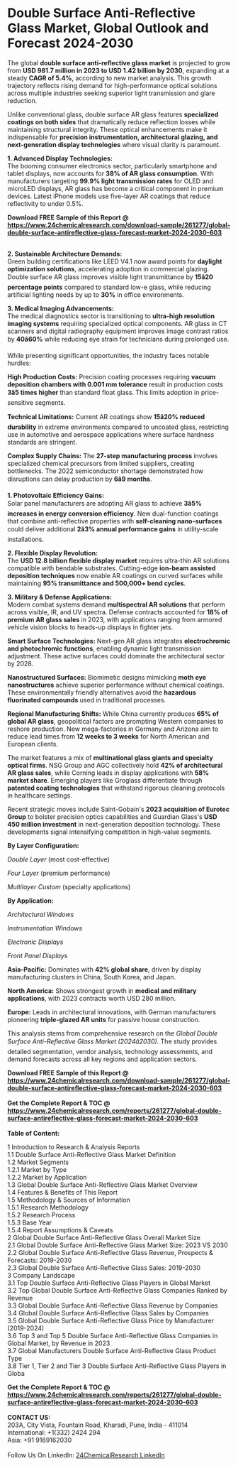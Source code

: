 <h1>Double Surface Anti-Reflective Glass Market, Global Outlook and Forecast 2024-2030</h1><p>The global <strong>double surface anti-reflective glass market</strong> is projected to grow from <strong>USD 981.7 million in 2023 to USD 1.42 billion by 2030</strong>, expanding at a steady <strong>CAGR of 5.4%</strong>, according to new market analysis. This growth trajectory reflects rising demand for high-performance optical solutions across multiple industries seeking superior light transmission and glare reduction.</p><p>Unlike conventional glass, double surface AR glass features <strong>specialized coatings on both sides</strong> that dramatically reduce reflection losses while maintaining structural integrity. These optical enhancements make it indispensable for <strong>precision instrumentation, architectural glazing, and next-generation display technologies</strong> where visual clarity is paramount.</p><p><strong>1. Advanced Display Technologies:</strong><br>
The booming consumer electronics sector, particularly smartphone and tablet displays, now accounts for <strong>38% of AR glass consumption</strong>. With manufacturers targeting <strong>99.9% light transmission rates</strong> for OLED and microLED displays, AR glass has become a critical component in premium devices. Latest iPhone models use five-layer AR coatings that reduce reflectivity to under 0.5%.</p><div><b>Download FREE Sample of this Report @ 
            <a href="https://www.24chemicalresearch.com/download-sample/261277/global-double-surface-antireflective-glass-forecast-market-2024-2030-603">
            https://www.24chemicalresearch.com/download-sample/261277/global-double-surface-antireflective-glass-forecast-market-2024-2030-603</a></b></div><br><p><strong>2. Sustainable Architecture Demands:</strong><br>
Green building certifications like LEED V4.1 now award points for <strong>daylight optimization solutions</strong>, accelerating adoption in commercial glazing. Double surface AR glass improves visible light transmittance by <strong>15â20 percentage points</strong> compared to standard low-e glass, while reducing artificial lighting needs by up to <strong>30%</strong> in office environments.</p><p><strong>3. Medical Imaging Advancements:</strong><br>
The medical diagnostics sector is transitioning to <strong>ultra-high resolution imaging systems</strong> requiring specialized optical components. AR glass in CT scanners and digital radiography equipment improves image contrast ratios by <strong>40â60%</strong> while reducing eye strain for technicians during prolonged use.</p><p>While presenting significant opportunities, the industry faces notable hurdles:</p><p><strong>High Production Costs:</strong> Precision coating processes requiring <strong>vacuum deposition chambers with 0.001 mm tolerance</strong> result in production costs <strong>3â5 times higher</strong> than standard float glass. This limits adoption in price-sensitive segments.</p><p><strong>Technical Limitations:</strong> Current AR coatings show <strong>15â20% reduced durability</strong> in extreme environments compared to uncoated glass, restricting use in automotive and aerospace applications where surface hardness standards are stringent.</p><p><strong>Complex Supply Chains:</strong> The <strong>27-step manufacturing process</strong> involves specialized chemical precursors from limited suppliers, creating bottlenecks. The 2022 semiconductor shortage demonstrated how disruptions can delay production by <strong>6â9 months</strong>.</p><p><strong>1. Photovoltaic Efficiency Gains:</strong><br>
Solar panel manufacturers are adopting AR glass to achieve <strong>3â5% increases in energy conversion efficiency</strong>. New dual-function coatings that combine anti-reflective properties with <strong>self-cleaning nano-surfaces</strong> could deliver additional <strong>2â3% annual performance gains</strong> in utility-scale installations.</p><p><strong>2. Flexible Display Revolution:</strong><br>
The <strong>USD 12.8 billion flexible display market</strong> requires ultra-thin AR solutions compatible with bendable substrates. Cutting-edge <strong>ion-beam assisted deposition techniques</strong> now enable AR coatings on curved surfaces while maintaining <strong>95% transmittance and 500,000+ bend cycles</strong>.</p><p><strong>3. Military &amp; Defense Applications:</strong><br>
Modern combat systems demand <strong>multispectral AR solutions</strong> that perform across visible, IR, and UV spectra. Defense contracts accounted for <strong>18% of premium AR glass sales</strong> in 2023, with applications ranging from armored vehicle vision blocks to heads-up displays in fighter jets.</p><p><strong>Smart Surface Technologies:</strong> Next-gen AR glass integrates <strong>electrochromic and photochromic functions</strong>, enabling dynamic light transmission adjustment. These active surfaces could dominate the architectural sector by 2028.</p><p><strong>Nanostructured Surfaces:</strong> Biomimetic designs mimicking <strong>moth eye nanostructures</strong> achieve superior performance without chemical coatings. These environmentally friendly alternatives avoid the <strong>hazardous fluorinated compounds</strong> used in traditional processes.</p><p><strong>Regional Manufacturing Shifts:</strong> While China currently produces <strong>65% of global AR glass</strong>, geopolitical factors are prompting Western companies to reshore production. New mega-factories in Germany and Arizona aim to reduce lead times from <strong>12 weeks to 3 weeks</strong> for North American and European clients.</p><p>The market features a mix of <strong>multinational glass giants and specialty optical firms</strong>. NSG Group and AGC collectively hold <strong>42% of architectural AR glass sales</strong>, while Corning leads in display applications with <strong>58% market share</strong>. Emerging players like Groglass differentiate through <strong>patented coating technologies</strong> that withstand rigorous cleaning protocols in healthcare settings.</p><p>Recent strategic moves include Saint-Gobain's <strong>2023 acquisition of Eurotec Group</strong> to bolster precision optics capabilities and Guardian Glass's <strong>USD 450 million investment</strong> in next-generation deposition technology. These developments signal intensifying competition in high-value segments.</p><p><strong>By Layer Configuration:</strong></p><p><em>Double Layer</em> (most cost-effective)</p><p><em>Four Layer</em> (premium performance)</p><p><em>Multilayer Custom</em> (specialty applications)</p><p><strong>By Application:</strong></p><p><em>Architectural Windows</em></p><p><em>Instrumentation Windows</em></p><p><em>Electronic Displays</em></p><p><em>Front Panel Displays</em></p><p><strong>Asia-Pacific:</strong> Dominates with <strong>42% global share</strong>, driven by display manufacturing clusters in China, South Korea, and Japan.</p><p><strong>North America:</strong> Shows strongest growth in <strong>medical and military applications</strong>, with 2023 contracts worth USD 280 million.</p><p><strong>Europe:</strong> Leads in architectural innovations, with German manufacturers pioneering <strong>triple-glazed AR units</strong> for passive house construction.</p><p>This analysis stems from comprehensive research on the <em>Global Double Surface Anti-Reflective Glass Market (2024â2030)</em>. The study provides detailed segmentation, vendor analysis, technology assessments, and demand forecasts across all key regions and application sectors.</p><div><b>Download FREE Sample of this Report @ 
            <a href="https://www.24chemicalresearch.com/download-sample/261277/global-double-surface-antireflective-glass-forecast-market-2024-2030-603">
            https://www.24chemicalresearch.com/download-sample/261277/global-double-surface-antireflective-glass-forecast-market-2024-2030-603</a></b></div><br><div><b>Get the Complete Report & TOC @ 
            <a href="https://www.24chemicalresearch.com/reports/261277/global-double-surface-antireflective-glass-forecast-market-2024-2030-603">
            https://www.24chemicalresearch.com/reports/261277/global-double-surface-antireflective-glass-forecast-market-2024-2030-603</a></b></div><br>
            <b>Table of Content:</b><p>1 Introduction to Research & Analysis Reports<br />
    1.1 Double Surface Anti-Reflective Glass Market Definition<br />
    1.2 Market Segments<br />
        1.2.1 Market by Type<br />
        1.2.2 Market by Application<br />
    1.3 Global Double Surface Anti-Reflective Glass Market Overview<br />
    1.4 Features & Benefits of This Report<br />
    1.5 Methodology & Sources of Information<br />
        1.5.1 Research Methodology<br />
        1.5.2 Research Process<br />
        1.5.3 Base Year<br />
        1.5.4 Report Assumptions & Caveats<br />
2 Global Double Surface Anti-Reflective Glass Overall Market Size<br />
    2.1 Global Double Surface Anti-Reflective Glass Market Size: 2023 VS 2030<br />
    2.2 Global Double Surface Anti-Reflective Glass Revenue, Prospects & Forecasts: 2019-2030<br />
    2.3 Global Double Surface Anti-Reflective Glass Sales: 2019-2030<br />
3 Company Landscape<br />
    3.1 Top Double Surface Anti-Reflective Glass Players in Global Market<br />
    3.2 Top Global Double Surface Anti-Reflective Glass Companies Ranked by Revenue<br />
    3.3 Global Double Surface Anti-Reflective Glass Revenue by Companies<br />
    3.4 Global Double Surface Anti-Reflective Glass Sales by Companies<br />
    3.5 Global Double Surface Anti-Reflective Glass Price by Manufacturer (2019-2024)<br />
    3.6 Top 3 and Top 5 Double Surface Anti-Reflective Glass Companies in Global Market, by Revenue in 2023<br />
    3.7 Global Manufacturers Double Surface Anti-Reflective Glass Product Type<br />
    3.8 Tier 1, Tier 2 and Tier 3 Double Surface Anti-Reflective Glass Players in Globa</p><div><b>Get the Complete Report & TOC @ 
            <a href="https://www.24chemicalresearch.com/reports/261277/global-double-surface-antireflective-glass-forecast-market-2024-2030-603">
            https://www.24chemicalresearch.com/reports/261277/global-double-surface-antireflective-glass-forecast-market-2024-2030-603</a></b></div><br><b>CONTACT US:</b><br>
            203A, City Vista, Fountain Road, Kharadi, Pune, India - 411014<br>
            International: +1(332) 2424 294<br>
            Asia: +91 9169162030 <br><br>
            Follow Us On LinkedIn: <a href="https://www.linkedin.com/company/24chemicalresearch/">24ChemicalResearch LinkedIn</a>